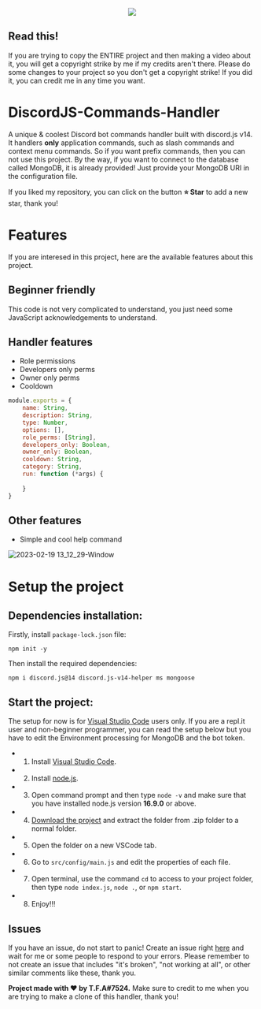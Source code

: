 <p align="center">
    <img src="https://user-images.githubusercontent.com/92172698/220339561-ac3c8034-dcb5-40e5-ae0b-4522638f4016.png">
</p>

## Read this!
If you are trying to copy the ENTIRE project and then making a video about it, you will get a copyright strike by me if my credits aren't there. Please do some changes to your project so you don't get a copyright strike! If you did it, you can credit me in any time you want.

# DiscordJS-Commands-Handler
A unique & coolest Discord bot commands handler built with discord.js v14. It handlers **only** application commands, such as slash commands and context menu commands. So if you want prefix commands, then you can not use this project. By the way, if you want to connect to the database called MongoDB, it is already provided! Just provide your MongoDB URI in the configuration file.

If you liked my repository, you can click on the button **⭐️ Star** to add a new star, thank you!

# Features
If you are interesed in this project, here are the available features about this project.

## Beginner friendly
This code is not very complicated to understand, you just need some JavaScript acknowledgements to understand. 

## Handler features

- Role permissions
- Developers only perms
- Owner only perms
- Cooldown

```js
module.exports = {
    name: String,
    description: String,
    type: Number,
    options: [],
    role_perms: [String],
    developers_only: Boolean,
    owner_only: Boolean,
    cooldown: String,
    category: String,
    run: function (*args) {
        
    }
}
```

## Other features
- Simple and cool help command

![2023-02-19 13_12_29-Window](https://user-images.githubusercontent.com/92172698/219947272-6a4ed7af-1a37-473f-99d0-899fe25e7b71.png)

# Setup the project

## Dependencies installation:
Firstly, install `package-lock.json` file:
```shell
npm init -y
```

Then install the required dependencies:

```shell
npm i discord.js@14 discord.js-v14-helper ms mongoose
```

## Start the project:
The setup for now is for [Visual Studio Code](https://code.visualstudio.com/) users only. If you are a repl.it user and non-beginner programmer, you can read the setup below but you have to edit the Environment processing for MongoDB and the bot token.
- 1. Install [Visual Studio Code](https://code.visualstudio.com/).
- 2. Install [node.js](https://nodejs.org/en/download/).
- 3. Open command prompt and then type `node -v` and make sure that you have installed node.js version **16.9.0** or above.
- 4. [Download the project](https://github.com/TFAGaming/DiscordJS-Commands-Handler/archive/refs/heads/main.zip) and extract the folder from .zip folder to a normal folder.
- 5. Open the folder on a new VSCode tab.
- 6. Go to `src/config/main.js` and edit the properties of each file.
- 7. Open terminal, use the command `cd` to access to your project folder, then type `node index.js`, `node .`, or `npm start`.
- 8. Enjoy!!!

## Issues
If you have an issue, do not start to panic! Create an issue right [here](https://github.com/TFAGaming/DiscordJS-Commands-Handler/issues) and wait for me or some people to respond to your errors.
Please remember to not create an issue that includes "it's broken", "not working at all", or other similar comments like these, thank you.

**Project made with ❤ by T.F.A#7524.** Make sure to credit to me when you are trying to make a clone of this handler, thank you!
